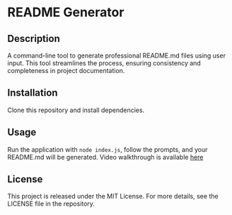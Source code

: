 # README Generator

## Description
A command-line tool to generate professional README.md files using user input. This tool streamlines the process, ensuring consistency and completeness in project documentation.

## Installation
Clone this repository and install dependencies.

## Usage
Run the application with `node index.js`, follow the prompts, and your README.md will be generated.
Video walkthrough is available [here](https://vimeo.com/manage/videos/928683371)

## License
This project is released under the MIT License. For more details, see the LICENSE file in the repository.
